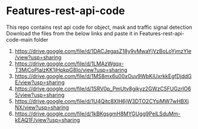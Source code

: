 # Features-rest-api-code
This repo contains rest api code for object, mask and traffic signal detection
Download the files from the below links and paste it in Features-rest-api-code-main folder

1. https://drive.google.com/file/d/1DACJegasZ18y9vMwaYjVzBoLoYjmzYIe/view?usp=sharing
2. https://drive.google.com/file/d/1LMAzWgqx-T3MjCoPlalzKK1jHpkpG8Io/view?usp=sharing
3. https://drive.google.com/file/d/1MS8mx6u00xOuv9WbKiUxrkkEgfDjddGE/view?usp=sharing
4. https://drive.google.com/file/d/1SRV0p_PmUtv8gikyz2GWzC5FUGzrlO65/view?usp=sharing
5. https://drive.google.com/file/d/1U4Qitc8XIH6jW3DTO2CYsiMW7wHBXiNX/view?usp=sharing
6. https://drive.google.com/file/d/1kBKgsgmH8MYGUgg9PelLSduMm-kEAQ1F/view?usp=sharing

